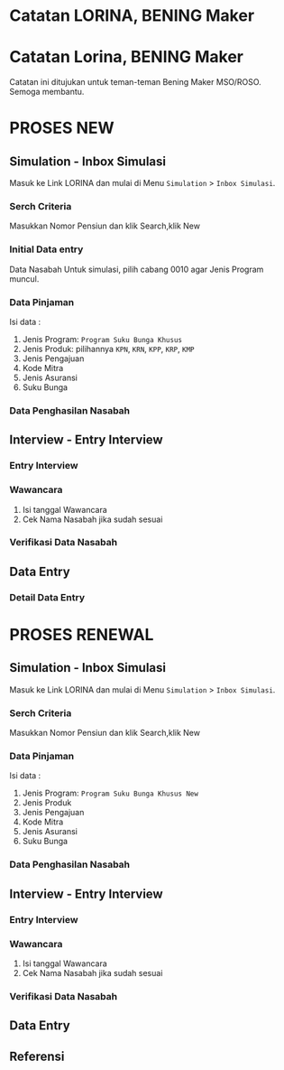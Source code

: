 # Catatan LORINA, BENING Maker


# Catatan Lorina, BENING Maker
Catatan ini ditujukan untuk teman-teman Bening Maker MSO/ROSO. Semoga membantu.

# PROSES NEW
## Simulation - Inbox Simulasi
Masuk ke Link LORINA dan mulai di Menu `Simulation` > `Inbox Simulasi`. 
### Serch Criteria
Masukkan Nomor Pensiun dan klik Search,klik New


### Initial Data entry
Data Nasabah Untuk simulasi, pilih cabang 0010 agar Jenis Program muncul.

### Data Pinjaman
Isi data :
1. Jenis Program: `Program Suku Bunga Khusus`
2. Jenis Produk: pilihannya `KPN`, `KRN`, `KPP`, `KRP`, `KMP`
3. Jenis Pengajuan
4. Kode Mitra
5. Jenis Asuransi
6. Suku Bunga

### Data Penghasilan Nasabah


### 


## Interview - Entry Interview
### Entry Interview
### Wawancara
1. Isi tanggal Wawancara
2. Cek Nama Nasabah jika sudah sesuai
### Verifikasi Data Nasabah
### 
### 

## Data Entry
### Detail Data Entry



# PROSES RENEWAL
## Simulation - Inbox Simulasi
Masuk ke Link LORINA dan mulai di Menu `Simulation` > `Inbox Simulasi`. 
### Serch Criteria
Masukkan Nomor Pensiun dan klik Search,klik New
### Data Pinjaman
Isi data :
1. Jenis Program: `Program Suku Bunga Khusus New`
2. Jenis Produk
3. Jenis Pengajuan
4. Kode Mitra
5. Jenis Asuransi
6. Suku Bunga

### Data Penghasilan Nasabah

### 


## Interview - Entry Interview
### Entry Interview
### Wawancara
1. Isi tanggal Wawancara
2. Cek Nama Nasabah jika sudah sesuai
### Verifikasi Data Nasabah
### 
### 

## Data Entry
## Referensi


